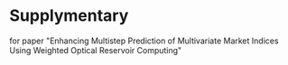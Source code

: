 # Supplymentary
for paper "Enhancing Multistep Prediction of Multivariate Market Indices Using Weighted Optical Reservoir Computing"
